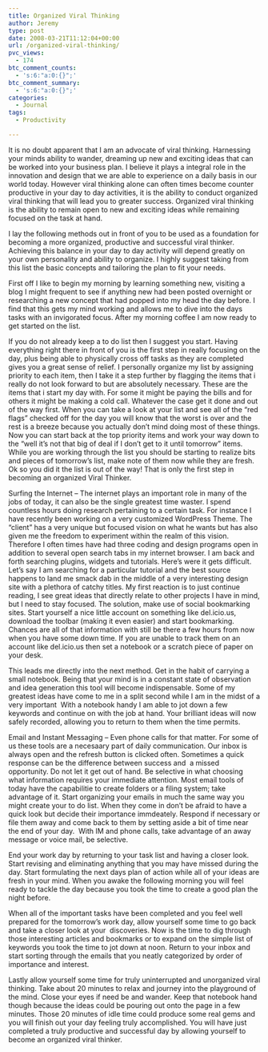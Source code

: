 ```yaml
---
title: Organized Viral Thinking
author: Jeremy
type: post
date: 2008-03-21T11:12:04+00:00
url: /organized-viral-thinking/
pvc_views:
  - 174
btc_comment_counts:
  - 's:6:"a:0:{}";'
btc_comment_summary:
  - 's:6:"a:0:{}";'
categories:
  - Journal
tags:
  - Productivity

---
```

It is no doubt apparent that I am an advocate of viral thinking. Harnessing your minds ability to wander, dreaming up new and exciting ideas that can be worked into your business plan. I believe it plays a integral role in the innovation and design that we are able to experience on a daily basis in our world today. However viral thinking alone can often times become counter productive in your day to day activities, it is the ability to conduct organized viral thinking that will lead you to greater success. Organized viral thinking is the ability to remain open to new and exciting ideas while remaining focused on the task at hand.

I lay the following methods out in front of you to be used as a foundation for becoming a more organized, productive and successful viral thinker. Achieving this balance in your day to day activity will depend greatly on your own personality and ability to organize. I highly suggest taking from this list the basic concepts and tailoring the plan to fit your needs.

First off I like to begin my morning by learning something new, visiting a blog I might frequent to see if anything new had been posted overnight or researching a new concept that had popped into my head the day before. I find that this gets my mind working and allows me to dive into the days tasks with an invigorated focus. After my morning coffee I am now ready to get started on the list.

If you do not already keep a to do list then I suggest you start. Having everything right there in front of you is the first step in really focusing on the day, plus being able to physically cross off tasks as they are completed gives you a great sense of relief. I personally organize my list by assigning priority to each item, then I take it a step further by flagging the items that i really do not look forward to but are absolutely necessary. These are the items that i start my day with. For some it might be paying the bills and for others it might be making a cold call. Whatever the case get it done and out of the way first. When you can take a look at your list and see all of the &#8220;red flags&#8221; checked off for the day you will know that the worst is over and the rest is a breeze because you actually don&#8217;t mind doing most of these things. Now you can start back at the top priority items and work your way down to the &#8220;well it&#8217;s not that big of deal if I don&#8217;t get to it until tomorrow&#8221; items. While you are working through the list you should be starting to realize bits and pieces of tomorrow&#8217;s list, make note of them now while they are fresh. Ok so you did it the list is out of the way! That is only the first step in becoming an organized Viral Thinker.

Surfing the Internet &#8211; The internet plays an important role in many of the jobs of today, it can also be the single greatest time waster. I spend countless hours doing research pertaining to a certain task. For instance I have recently been working on a very customized WordPress Theme. The &#8220;client&#8221; has a very unique but focused vision on what he wants but has also given me the freedom to experiment within the realm of this vision. Therefore I often times have had three coding and design programs open in addition to several open search tabs in my internet browser. I am back and forth searching plugins, widgets and tutorials. Here&#8217;s were it gets difficult. Let&#8217;s say I am searching for a particular tutorial and the best source happens to land me smack dab in the middle of a very interesting design site with a plethora of catchy titles. My first reaction is to just continue reading, I see great ideas that directly relate to other projects I have in mind, but I need to stay focused. The solution, make use of social bookmarking sites. Start yourself a nice little account on something like del.icio.us, download the toolbar (making it even easier) and start bookmarking. Chances are all of that information with still be there a few hours from now when you have some down time. If you are unable to track them on an account like del.icio.us then set a notebook or a scratch piece of paper on your desk.

This leads me directly into the next method. Get in the habit of carrying a small notebook. Being that your mind is in a constant state of observation and idea generation this tool will become indispensable. Some of my greatest ideas have come to me in a split second while I am in the midst of a very important  With a notebook handy I am able to jot down a few keywords and continue on with the job at hand. Your brilliant ideas will now safely recorded, allowing you to return to them when the time permits.

Email and Instant Messaging &#8211; Even phone calls for that matter. For some of us these tools are a necesaary part of daily communication. Our inbox is always open and the refresh button is clicked often. Sometimes a quick response can be the difference between success and  a missed opportunity. Do not let it get out of hand. Be selective in what choosing what information requires your immediate attention. Most email tools of today have the capabilitie to create folders or a filing system; take advantage of it. Start organizing your emails in much the same way you might create your to do list. When they come in don&#8217;t be afraid to have a quick look but decide their importance immdeately. Respond if necessary or file them away and come back to them by setting aside a bit of time near the end of your day.  With IM and phone calls, take advantage of an away message or voice mail, be selective.

End your work day by returning to your task list and having a closer look. Start revising and eliminating anything that you may have missed during the day. Start formulating the next days plan of action while all of your ideas are fresh in your mind. When you awake the following morning you will feel ready to tackle the day because you took the time to create a good plan the night before.

When all of the important tasks have been completed and you feel well prepared for the tomorrow&#8217;s work day, allow yourself some time to go back and take a closer look at your  discoveries. Now is the time to dig through those interesting articles and bookmarks or to expand on the simple list of keywords you took the time to jot down at noon. Return to your inbox and start sorting through the emails that you neatly categorized by order of importance and interest.

Lastly allow yourself some time for truly uninterrupted and unorganized viral thinking. Take about 20 minutes to relax and journey into the playground of the mind. Close your eyes if need be and wander. Keep that notebook hand though because the ideas could be pouring out onto the page in a few minutes. Those 20 minutes of idle time could produce some real gems and you will finish out your day feeling truly accomplished. You will have just completed a truly productive and successful day by allowing yourself to become an organized viral thinker.